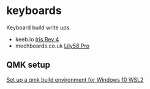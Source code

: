 # keyboards
Keyboard build write ups.
- keeb.io [Iris Rev 4](iris/build_guide.md)
- mechboards.co.uk [Lily58 Pro](Lily58/build_guide.md)

## QMK setup
[Set up a qmk build environment for Windows 10 WSL2](qmk_setup_wsl2.md)
